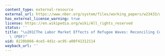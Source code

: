```yaml
---
content_type: external-resource
external_url: https://www.nber.org/system/files/working_papers/w23433/w23433.pdf
has_external_license_warning: true
license: https://en.wikipedia.org/wiki/All_rights_reserved
status: ''
title: "\u201CThe Labor Market Effects of Refugee Waves: Reconciling Conflicting Results.\u201D\
  \ (PDF)"
uid: 8220b866-4ce5-4d1c-ac95-a00f41312114
wayback_url: ''
---
```

